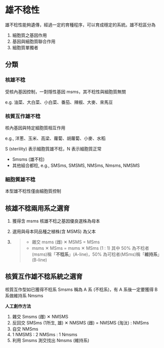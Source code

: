 # 雄不稔性

雄不稔性能夠遺傳，經過一定的育種程序，可以育成穩定的系統。雄不稔區分為

1. 細胞質之基因作用
2. 基因與細胞質聯合作用
3. 細胞質單獨者

## 分類

### 核雄不稔

受核內基因控制，一對隱性基因 msms，其不稔性與細胞質無關

e.g. 油菜、大白菜、小白菜、番茄、辣椒、大麥、來馬豆

### 核質互作雄不稔

核內基因與特定細胞質相互作用

e.g., 洋蔥、玉米、高梁、蘿蔔、胡蘿蔔、小麥、水稻

S (sterility) 表示細胞質雄不稔，N 表示細胞質正常

+ Smsms (雄不稔)
+ 其他組合都稔, e.g., SMSms, SMSMS, NMSms, Nmsms, NMSMS

### 細胞質雄不稔

本型雄不稔性僅由細胞質控制

## 核雄不稔兩用系之選育

1. 獲得含 msms 核雄不稔之基因優良選株為母本

2. 選用與母本同品種之植株(含 MSMS) 為父本

3. > + 雜交 msms (雌) ✕ MSMS = MSms
   > + msms ✕ MSms = msms ✕ MSms (1 : 1)
   >   其中 50% 為不稔者(msms)稱「**不稔系**」(A-line)，50% 為可稔者(MSms)稱「**維持系**」(B-line)

## 核質互作雄不稔系統之選育

核質互作型如已獲得不稔系 Smsms 稱為 A 系 (不稔系)，有 A 系後一定要獲得 B 系做維持系 Nmsms

**人工創作方法**

1. 雜交 Smsms (雌) ✕ NMSMS
2. 反回交 SMSms (1所生, 雄) ✕ NMSMS (雌) = NMSMS (淘汰) : NMSms
3. 自交 NMSms
4. 1 NMSMS :  2 NMSms : 1 Nmsms
5. 利用 Smsms 測交找出 Nmsms (維持系)